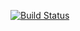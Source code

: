 [![Build Status](https://jotieman.visualstudio.com/jotieman/_apis/build/status/jeremytieman.starship?branchName=master)](https://jotieman.visualstudio.com/jotieman/_build/latest?definitionId=2&branchName=master)

